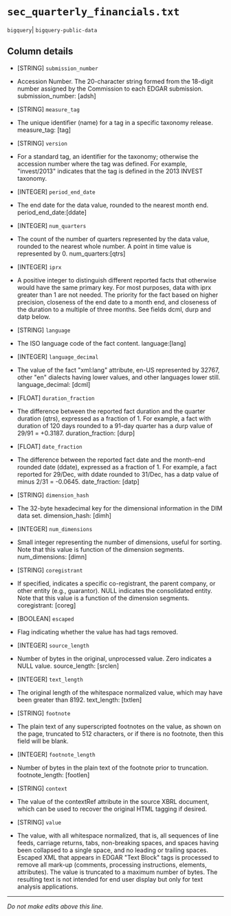 # `sec_quarterly_financials.txt`
`bigquery`| `bigquery-public-data`

## Column details
* [STRING]    `submission_number`
 - Accession Number. The 20-character string formed from the 18-digit number assigned by the Commission to each EDGAR submission. submission_number: [adsh]
* [STRING]    `measure_tag`
 - The unique identifier (name) for a tag in a specific taxonomy release. measure_tag: [tag]
* [STRING]    `version`
 - For a standard tag, an identifier for the taxonomy; otherwise the accession number where the tag was defined. For example, \"invest/2013\" indicates that the tag is defined in the 2013 INVEST taxonomy.
* [INTEGER]   `period_end_date`
 - The end date for the data value, rounded to the nearest month end. period_end_date:[ddate]
* [INTEGER]   `num_quarters`
 - The count of the number of quarters represented by the data value, rounded to the nearest whole number. A point in time value is represented by 0. num_quarters:[qtrs]
* [INTEGER]   `iprx`
 - A positive integer to distinguish different reported facts that otherwise would have the same primary key. For most purposes, data with iprx greater than 1 are not needed. The priority for the fact based on higher precision, closeness of the end date to a month end, and closeness of the duration to a multiple of three months. See fields dcml, durp and datp below.
* [STRING]    `language`
 - The ISO language code of the fact content. language:[lang]
* [INTEGER]   `language_decimal`
 - The value of the fact \"xml:lang\" attribute, en-US represented by 32767, other \"en\" dialects having lower values, and other languages lower still. language_decimal: [dcml]
* [FLOAT]     `duration_fraction`
 - The difference between the reported fact duration and the quarter duration (qtrs), expressed as a fraction of 1. For example, a fact with duration of 120 days rounded to a 91-day quarter has a durp value of 29/91 = +0.3187. duration_fraction: [durp]
* [FLOAT]     `date_fraction`
 - The difference between the reported fact date and the month-end rounded date (ddate), expressed as a fraction of 1. For example, a fact reported for 29/Dec, with ddate rounded to 31/Dec, has a datp value of minus 2/31 = -0.0645. date_fraction: [datp]
* [STRING]    `dimension_hash`
 - The 32-byte hexadecimal key for the dimensional information in the DIM data set. dimension_hash: [dimh]
* [INTEGER]   `num_dimensions`
 - Small integer representing the number of dimensions, useful for sorting. Note that this value is function of the dimension segments. num_dimensions: [dimn]
* [STRING]    `coregistrant`
 - If specified, indicates a specific co-registrant, the parent company, or other entity (e.g., guarantor). NULL indicates the consolidated entity. Note that this value is a function of the dimension segments. coregistrant: [coreg]
* [BOOLEAN]   `escaped`
 - Flag indicating whether the value has had tags removed.
* [INTEGER]   `source_length`
 - Number of bytes in the original, unprocessed value. Zero indicates a NULL value. source_length: [srclen]
* [INTEGER]   `text_length`
 - The original length of the whitespace normalized value, which may have been greater than 8192. text_length: [txtlen]
* [STRING]    `footnote`
 - The plain text of any superscripted footnotes on the value, as shown on the page, truncated to 512 characters, or if there is no footnote, then this field will be blank.
* [INTEGER]   `footnote_length`
 - Number of bytes in the plain text of the footnote prior to truncation. footnote_length: [footlen]
* [STRING]    `context`
 - The value of the contextRef attribute in the source XBRL document, which can be used to recover the original HTML tagging if desired.
* [STRING]    `value`
 - The value, with all whitespace normalized, that is, all sequences of line feeds, carriage returns, tabs, non-breaking spaces, and spaces having been collapsed to a single space, and no leading or trailing spaces. Escaped XML that appears in EDGAR \"Text Block\" tags is processed to remove all mark-up (comments, processing instructions, elements, attributes). The value is truncated to a maximum number of bytes. The resulting text is not intended for end user display but only for text analysis applications.

-------------------------------------------------------------------------------
*Do not make edits above this line.*
